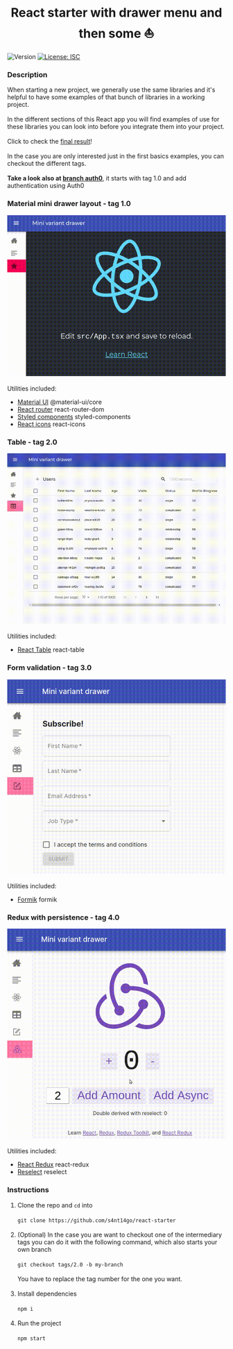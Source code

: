 <h1 align="center">React starter with drawer menu and then some ⛵</h1>
<p>
  <img alt="Version" src="https://img.shields.io/badge/version-1.0.0-blue.svg?cacheSeconds=2592000" />
  <a href="#" target="_blank">
    <img alt="License: ISC" src="https://img.shields.io/badge/License-ISC-yellow.svg" />
  </a>
</p>

### Description

When starting a new project, we generally use the same libraries and it's helpful to have some examples of that bunch of libraries in a working project.<br /><br />
In the different sections of this React app you will find examples of use for these libraries you can look into before you integrate them into your project.<br /><br />
Click to check the [final result](https://react-starter-s4nt14go.netlify.app)!<br /><br />
In the case you are only interested just in the first basics examples, you can checkout the different tags.<br /><br />
**Take a look also at [branch auth0](https://github.com/s4nt14go/react-starter/tree/auth0)**, it starts with tag 1.0 and add authentication using Auth0<br /> 
### Material mini drawer layout - tag 1.0<br />
![tag 1.0](./demo/tag1.gif)<br /><br />
Utilities included:
* [Material UI](https://material-ui.com) @material-ui/core
* [React router](https://reactrouter.com/web) react-router-dom
* [Styled components](https://styled-components.com) styled-components
* [React icons](https://react-icons.netlify.com) react-icons

### Table - tag 2.0<br />
![tag 2.0](./demo/tag2.gif)<br /><br />
Utilities included:
* [React Table](https://react-table-omega.vercel.app) react-table

### Form validation - tag 3.0<br />
![tag 3.0](./demo/tag3.gif)<br /><br />
Utilities included:
* [Formik](https://formik.org) formik

### Redux with persistence - tag 4.0<br />
![tag 4.0](./demo/tag4.gif)<br /><br />
Utilities included:
* [React Redux](https://react-redux.js.org) react-redux
* [Reselect](https://github.com/reduxjs/reselect) reselect

### Instructions

1. Clone the repo and `cd` into<br /><br />
`git clone https://github.com/s4nt14go/react-starter`<br /><br />
1. (Optional) In the case you are want to checkout one of the intermediary tags you can do it with the following command, which also starts your own branch<br /><br />
`git checkout tags/2.0 -b my-branch`<br /><br />
You have to replace the tag number for the one you want.<br /><br />
1. Install dependencies<br /><br />
`npm i`<br /><br />
1. Run the project<br /><br />
`npm start`
